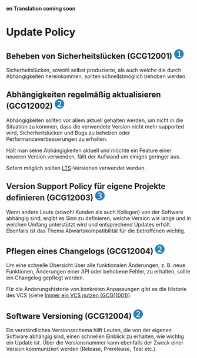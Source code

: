 **en Translation coming soon**

# Update Policy

## Beheben von Sicherheitslücken (GCG12001) <img src="/img/1.png" alt="recommendation level 1" />
Sicherheitslücken, sowohl selbst produzierte, als auch welche die durch
Abhängigkeiten hereinkommen, sollten schnellstmöglich behoben werden.

## Abhängigkeiten regelmäßig aktualisieren (GCG12002) <img src="/img/2.png" alt="recommendation level 2" />
Abhängigkeiten sollten vor allem aktuell gehalten werden, um nicht in die
Situation zu kommen, dass die verwendete Version nicht mehr supported wird,
Sicherheitslücken und Bugs zu beheben oder Performanceverbesserungen zu
erhalten.

Hält man seine Abhängigkeiten aktuell und möchte ein Feature einer neueren
Version verwenden, fällt der Aufwand um einiges geringer aus.

Sofern möglich sollten [LTS][lts]-Versionen verwendet werden.

## Version Support Policy für eigene Projekte definieren (GCG12003) <img src="/img/3.png" alt="recommendation level 3" />
Wenn andere Leute (sowohl Kunden als auch Kollegen) von der Software abhängig
sind, ergibt es Sinn zu definieren, welche Version wie lange und in welchen
Umfang unterstützt wird und entsprechend Updates erhält. Ebenfalls ist das Thema
Abwärtskompatibilität für die betroffenen wichtig.

## Pflegen eines Changelogs (GCG12004) <img src="/img/2.png" alt="recommendation level 2" />
Um eine schnelle Übersicht über alle funktionalen Änderungen, z. B. neue
Funktionen, Änderungen einer API oder behobene Fehler, zu erhalten, sollte ein
Changelog gepflegt werden.

Für die Änderungshistorie von konkreten Anpassungen gibt es die Historie des VCS
(siehe [Immer ein VCS nutzen (GCG11001)][gcg11001]).

## Software Versioning (GCG12004) <img src="/img/2.png" alt="recommendation level 2" />
Ein verständliches Versionsschema hilft Leuten, die von der eigenen Software
abhängig sind, einen schnellen Einblick zu erhalten, wie wichtig ein Update ist.
Über die Versionsnummer kann ebenfalls der Zweck einer Version kommuniziert
werden (Release, Prerelease, Test etc.).

[lts]: https://en.wikipedia.org/wiki/Long-term_support
[gcg11001]: /guidelines/general/11000/#immer-ein-vcs-nutzen-gcg11001
